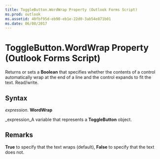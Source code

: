 ```yaml
---
title: ToggleButton.WordWrap Property (Outlook Forms Script)
ms.prod: outlook
ms.assetid: 40fbf95d-eb90-eb1e-22d0-3ab54e871b01
ms.date: 06/08/2017
---
```



# ToggleButton.WordWrap Property (Outlook Forms Script)

Returns or sets a **Boolean** that specifies whether the contents of a control automatically wrap at the end of a line and the control expands to fit the text. Read/write.


## Syntax

 _expression_. **WordWrap**

 _expression_A variable that represents a **ToggleButton** object.


## Remarks

 **True** to specify that the text wraps (default), **False** to specify that the text does not.


